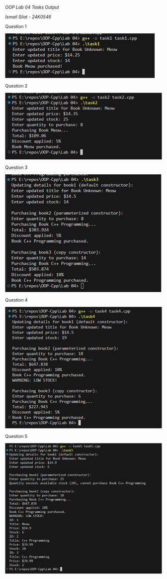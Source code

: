 *OOP Lab 04 Tasks Output*

*Ismail Silat - 24K0546*

Question 1

![](./images/image1.png)

Question 2

![](./images/image4.png)

Question 3

![](./images/image3.png)

Question 4

![](./images/image5.png)

Question 5

![](./images/image2.png)
